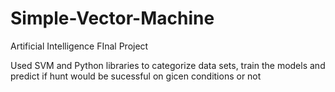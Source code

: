 # Simple-Vector-Machine
Artificial Intelligence FInal Project 

Used SVM and Python libraries to categorize data sets, train the models and predict if hunt would be sucessful on gicen conditions or not
